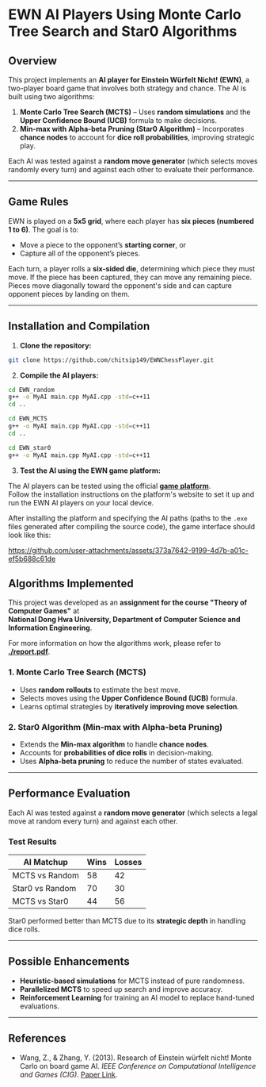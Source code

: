 # **EWN AI Players Using Monte Carlo Tree Search and Star0 Algorithms**

## **Overview**  
This project implements an **AI player for Einstein Würfelt Nicht! (EWN)**, a two-player board game that involves both strategy and chance. The AI is built using two algorithms:  

1. **Monte Carlo Tree Search (MCTS)** – Uses **random simulations** and the **Upper Confidence Bound (UCB)** formula to make decisions.  
2. **Min-max with Alpha-beta Pruning (Star0 Algorithm)** – Incorporates **chance nodes** to account for **dice roll probabilities**, improving strategic play.  

Each AI was tested against a **random move generator** (which selects moves randomly every turn) and against each other to evaluate their performance.

---

## **Game Rules**  
EWN is played on a **5x5 grid**, where each player has **six pieces (numbered 1 to 6)**. The goal is to:  

- Move a piece to the opponent’s **starting corner**, or  
- Capture all of the opponent’s pieces.  

Each turn, a player rolls a **six-sided die**, determining which piece they must move. If the piece has been captured, they can move any remaining piece. Pieces move diagonally toward the opponent's side and can capture opponent pieces by landing on them.

---

## **Installation and Compilation**  

1. **Clone the repository:**  

```bash
git clone https://github.com/chitsip149/EWNChessPlayer.git
```

2. **Compile the AI players:**

```bash
cd EWN_random
g++ -o MyAI main.cpp MyAI.cpp -std=c++11
cd ..

cd EWN_MCTS
g++ -o MyAI main.cpp MyAI.cpp -std=c++11
cd ..

cd EWN_star0
g++ -o MyAI main.cpp MyAI.cpp -std=c++11
```

3. **Test the AI using the EWN game platform:**

The AI players can be tested using the official **[game platform](http://120.126.151.216/download.html)**.  
Follow the installation instructions on the platform's website to set it up and run the EWN AI players on your local device.  

After installing the platform and specifying the AI paths (paths to the `.exe` files generated after compiling the source code), the game interface should look like this:  

https://github.com/user-attachments/assets/373a7642-9199-4d7b-a01c-ef5b688c61de

## **Algorithms Implemented**

This project was developed as an **assignment for the course "Theory of Computer Games"** at  
**National Dong Hwa University, Department of Computer Science and Information Engineering**.

For more information on how the algorithms work, please refer to **[./report.pdf](./report.pdf)**.

### **1. Monte Carlo Tree Search (MCTS)**
- Uses **random rollouts** to estimate the best move.  
- Selects moves using the **Upper Confidence Bound (UCB)** formula.  
- Learns optimal strategies by **iteratively improving move selection**.  

### **2. Star0 Algorithm (Min-max with Alpha-beta Pruning)**
- Extends the **Min-max algorithm** to handle **chance nodes**.  
- Accounts for **probabilities of dice rolls** in decision-making.  
- Uses **Alpha-beta pruning** to reduce the number of states evaluated.  

---

## **Performance Evaluation**

Each AI was tested against a **random move generator** (which selects a legal move at random every turn) and against each other.

### **Test Results**
| AI Matchup        | Wins | Losses |
|-------------------|------|--------|
| MCTS vs Random   | 58   | 42     |
| Star0 vs Random  | 70   | 30     |
| MCTS vs Star0    | 44   | 56     |

Star0 performed better than MCTS due to its **strategic depth** in handling dice rolls.

---

## **Possible Enhancements**
- **Heuristic-based simulations** for MCTS instead of pure randomness.  
- **Parallelized MCTS** to speed up search and improve accuracy.  
- **Reinforcement Learning** for training an AI model to replace hand-tuned evaluations.  

---

## **References**
- Wang, Z., & Zhang, Y. (2013). Research of Einstein würfelt nicht! Monte Carlo on board game AI. *IEEE Conference on Computational Intelligence and Games (CIG)*. [Paper Link](https://www.semanticscholar.org/paper/Research-of-Einstein-w%C3%BCrfelt-nicht!-Monte-Carlo-on-Wang-Zhang/68b228d112094bd48932932bd85b2b22e1b47d2f).  

